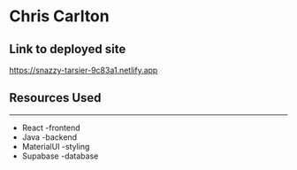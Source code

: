 # Chris Carlton

## Link to deployed site
 
https://snazzy-tarsier-9c83a1.netlify.app 

## Resources Used 

*** 
* React -frontend
* Java -backend
* MaterialUI -styling
* Supabase -database

